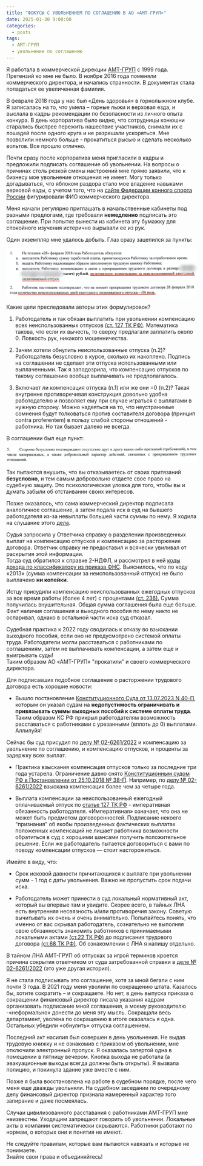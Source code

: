 ```yaml
---
title: "ФОКУСЫ С УВОЛЬНЕНИЕМ ПО СОГЛАШЕНИЮ В АО «АМТ-ГРУП»"
date: 2025-01-30 9:00:00
categories:
  - posts
tags:
  - АМТ-ГРУП
  - увольнение по соглашению
---
```


Я работала в коммерческой дирекции [АМТ-ГРУП](http://www.amt.ru/) с 1999 года. Претензий ко мне не было. В ноябре 2016 года поменяли коммерческого директора, и начались странности. В документах стала попадаться ее увеличенная фамилия. 

В феврале 2018 года у нас был «День здоровья» в горнолыжном клубе. Я записалась на то, что умела – горные лыжи и верховая езда, и выслала в кадры рекомендации по безопасности из личного опыта конкура. В день корпоратива было видно, что сотрудницы конюшни старались быстрее пережить нашествие участников, снимали их с лошадей после одного круга и не разрешали ускоряться. Мне позволили немного больше - прокатиться рысью и сделать несколько вольтов. Все прошло отлично.

Почти сразу после корпоратива меня пригласили в кадры и предложили подписать соглашение об увольнении. На вопросы о причинах столь резкой смены настроений мне прямо заявили, что к бизнесу мое увольнение отношения не имеет. Могу только догадываться, что яблоком раздора стало мое владение навыками верховой езды, с учетом того, что на [сайте Федерации конного спорта России](https://fksr.org/?page=object&Guid=8dc07842-64d5-11e0-80f7-0014850b1672) фигурировали ФИО коммерческого директора.

Меня начали регулярно приглашать в начальственные кабинеты под разными предлогами, где требовали **немедленно** подписать это соглашение. При попытке вынести из кабинета эту бумажку для спокойного изучения истерично вырывали ее из рук.

Один экземпляр мне удалось добыть. Глаз сразу зацепился за пункты:  

![](./image1.png)

Какие цели преследовали авторы этих формулировок?

1) Работодатель и так обязан выплатить при увольнении компенсацию всех неиспользованных отпусков [(ст. 127 ТК РФ)](https://www.consultant.ru/document/cons_doc_LAW_34683/2f173da324a5464ef649b88f7347b8a17d200dae/). Математика такова, что если их вычесть, то сверху предлагали заплатить около 0. Ловкость рук, никакого мошенничества.  
     
2) Зачем хотели обнулить неиспользованные отпуска (п.2)? Работодатель безусловно в курсе, сколько их накоплено. Подпись на соглашении не сделает эти отпуска использованными или выплаченными. Так я заподозрила, что компенсацию отпусков по такому соглашению вообще выплачивать не предполагалось.

3) Включает ли компенсация отпуска (п.1) или же они =0 (п.2)? Такая внутренне противоречивая конструкция довольно удобна работодателю и позволяет ему при случае играться с выплатами в нужную сторону. Можно надеяться на то, что неустранимые сомнения будут толковаться против составителя договора (принцип contra proferentem) в пользу слабой стороны отношений - работника. Но так бывает далеко не всегда. 

В соглашении был еще пункт:

![](./image2.png)

Так пытаются внушить, что вы отказываетесь от своих притязаний **безусловно**, и тем самым добровольно отдаете свое право на судебную защиту. Это психологическая уловка для того, чтобы вы и думать забыли об отстаивании своих интересов.

Позже оказалось, что сама коммерческий директор подписала аналогичное соглашение, а затем подала иск в суд на бывшего работодателя из-за невыплаты большей части суммы по нему. Я ходила на слушание этого [дела](https://www.mos-gorsud.ru/rs/presnenskij/services/cases/civil/details/28592cb1-da7e-11ec-8870-97aa1f18e933).

Судья запросила у Ответчика справку о разделении произведенных выплат на компенсацию отпусков и компенсацию за расторжение договора. Ответчик справку не предоставил и всячески увиливал от раскрытия этой информации.   
Тогда суд обратился к справке 2-НДФЛ, и рассмотрел в ней [коды дохода по классификатору из приказа ФНС](https://www.consultant.ru/document/cons_doc_LAW_188991/949ce1a272e791eea882135dae73a0dc320c2ee0/). Выяснилось, что по коду «2013» (сумма компенсации за неиспользованный отпуск) не было выплачено **ни копейки**. 

Истцу присудили компенсацию неиспользованных ежегодных отпусков за все время работы (более 4 лет) с процентами [(ст. 236).](https://www.consultant.ru/document/cons_doc_LAW_34683/7c8d2fe49f0c8b8d13723803f2e82228f99b6d7e/) Сумма получилась внушительная. Общая сумма соглашения была еще больше. Факт наличия соглашения и выходного пособия по нему никто не оспаривал, однако в остальной части иска суд отказал. 

Судебная практика к 2022 году сводилась к отказу во взыскании выходного пособия, если оно не предусмотрено системой оплаты труда. Работодатели могли расставаться с работниками по соглашениям, затем не выплачивать компенсации, а затем еще и выигрывать суды!  
Таким образом АО «АМТ-ГРУП» "прокатили” и своего коммерческого директора.

Для подписавших подобное соглашение о расторжении трудового договора есть хорошие новости:

- Вышло постановление [Конституционного Суда от 13.07.2023 N 40-П](https://www.consultant.ru/document/cons_doc_LAW_452121/), которым он указал судам на **недопустимость ограничивать и привязывать суммы выходных пособий к системе оплаты труда**. Таким образом КС РФ прикрыл работодателям возможность расставаться с работниками с урезанными (вплоть до 0) выплатами. Аллилуйя!

Сейчас бы суд присудил по [делу № 02-6261/2022](https://www.mos-gorsud.ru/rs/presnenskij/services/cases/civil/details/28592cb1-da7e-11ec-8870-97aa1f18e933) и компенсацию за увольнение по соглашению, и компенсацию отпусков, и проценты за задержку всех выплат.

- Практика взыскания компенсация отпусков только за последние три года устарела. Ограничение давно снято [Конституционным судом РФ в Постановлении от 25.10.2018 № 38-П](https://www.consultant.ru/document/cons_doc_LAW_309836/). Например, по [делу № 02-6261/2022](https://www.mos-gorsud.ru/rs/presnenskij/services/cases/civil/details/28592cb1-da7e-11ec-8870-97aa1f18e933) взыскана компенсация более чем за четыре года.

- Выплата компенсации за неиспользованный ежегодный оплачиваемый отпуск по [статье 127 ТК РФ](https://www.consultant.ru/document/cons_doc_LAW_34683/2f173da324a5464ef649b88f7347b8a17d200dae/) - императивная обязанность работодателя. «Императивная» означает, что она не может быть предметом договоренностей. Подписание некоего “признания” об якобы произведенных фактических выплатах положенных компенсаций не лишает работника возможности обратиться в суд с хорошими шансами получить положительное решение. Если же работодатель пытается договориться с вами по поводу компенсации отпусков — стоит насторожиться.

Имейте в виду, что:

- Срок исковой давности причитающихся к выплате при увольнении сумм - 1 год с даты увольнения. Важно не пропустить срок подачи иска.

- Работодатель может принести в суд локальный нормативный акт, который вы впервые там и увидите. Скорее всего, в тайных ЛНА есть внутренняя несвязность и/или противоречия закону. Советую вычитывать их очень и очень внимательно. Попытайтесь понять, что именно от вас скрывал работодатель, сознательно не выполняя свою обязанность знакомить работников с принимаемыми локальными актами [(ст.22 ТК РФ)](https://www.consultant.ru/document/cons_doc_LAW_34683/98b31fb9ec68d01fefb5bb66cad3bfa2c9705789/) до подписания трудового договора [(ст.68 ТК РФ)](https://www.consultant.ru/document/cons_doc_LAW_34683/1d91a5e82050178caef5d0eea647ee6caf4effd1/). Об ознакомлении с ЛНА я напишу отдельно.

В тайном ЛНА АМТ-ГРУП об отпусках за игрой терминов кроется причина сокрытия ответчиком от суда затребованной справки в [деле № 02-6261/2022](https://www.mos-gorsud.ru/rs/presnenskij/services/cases/civil/details/28592cb1-da7e-11ec-8870-97aa1f18e933) (это уже другая история).

Я не стала подписывать это соглашение, хотя за мной бегали с ним почти 3 года. В 2021 году меня уволили по сокращению штата. Казалось бы, хотите сократить – и сокращаете. Но нет, в день выпуска приказа о сокращении финансовый директор писала указания кадрам организовать подписание мной соглашения, а моему руководителю \-«неформально» донести до меня эту мысль. Сокращали весь департамент, уволена по сокращению в итоге оказалась я одна. Остальных убедили «обнулить» отпуска соглашением. 

Последний акт насилия был совершен в день увольнения. Не выдав трудовую книжку и не ознакомив с приказом об увольнении, мне отключили электронный пропуск. Я оказалась запертой одна в помещении в пятницу вечером. Кнопка выхода не работала (а эвакуационные выходы всегда должны быть открыты). Я вызвала полицию, и покинула здание уже вместе с ним. 

Позже я была восстановлена на работе в судебном порядке, после чего меня еще дважды увольняли. На судебном заседании по очередному делу финансовый директор признала намеренный характер того запирание и даже посмеялась. 

Случаи цивилизованного расставания с работниками АМТ-ГРУП мне неизвестны. Уходящим запрещают говорить об увольнении. Локальные акты в компании систематически скрываются. Работники работают по нормам, о которых они и понятия не имеют. 

Не следуйте правилам, которые вам пытаются навязать и которые не понимаете.  
Знайте свои права и объединяйтесь!